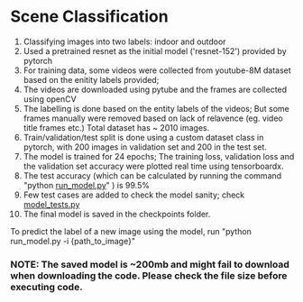 # Scene Classification
1) Classifying images into two labels: indoor and outdoor
2) Used a pretrained resnet as the initial model ('resnet-152') provided by pytorch
3) For training data, some videos were collected from youtube-8M dataset based on the enitity labels provided;
4) The videos are downloaded using pytube and the frames are collected using openCV
5) The labelling is done based on the entity labels of the videos; But some frames manually were removed based on lack of relavence (eg. video title frames etc.) Total dataset has ~ 2010 images.
6) Train/validation/test split is done using a custom dataset class in pytorch, with 200 images in validation set and 200 in the test set.
7) The model is trained for 24 epochs; The training loss, validation loss and the validation set accuracy were plotted real time using tensorboardx.
8) The test accuracy (which can be calculated by running the command "python [run_model.py](run_model.py)" ) is 99.5%
9) Few test cases are added to check the model sanity; check [model_tests.py](model_tests.py)
10) The final model is saved in the checkpoints folder.

To predict the label of a new image using the model, run "python run_model.py -i {path_to_image}"


### NOTE: The saved model is ~200mb and might fail to download when downloading the code. Please check the file size before executing code.
